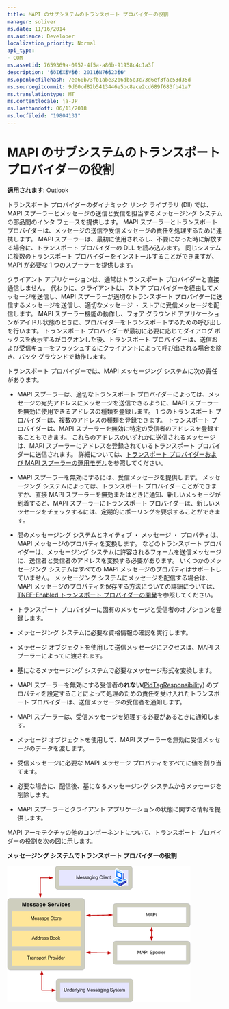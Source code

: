 ```yaml
---
title: MAPI のサブシステムのトランスポート プロバイダーの役割
manager: soliver
ms.date: 11/16/2014
ms.audience: Developer
localization_priority: Normal
api_type:
- COM
ms.assetid: 7659369a-0952-4f5a-a86b-91958c4c1a3f
description: '�ŏI�X�V��: 2011�N7��23��'
ms.openlocfilehash: 7ea60b73fb1abe32b6db5e3c73d6ef3fac53d35d
ms.sourcegitcommit: 9d60cd82b5413446e5bc8ace2cd689f683fb41a7
ms.translationtype: MT
ms.contentlocale: ja-JP
ms.lasthandoff: 06/11/2018
ms.locfileid: "19804131"
---
```

# <a name="transport-provider-role-in-the-mapi-subsystem"></a>MAPI のサブシステムのトランスポート プロバイダーの役割
  
**適用されます**: Outlook 
  
トランスポート プロバイダーのダイナミック リンク ライブラリ (Dll) では、MAPI スプーラーとメッセージの送信と受信を担当するメッセージング システムの部品間のインタ フェースを提供します。 MAPI スプーラーとトランスポート プロバイダーは、メッセージの送信や受信メッセージの責任を処理するために連携します。 MAPI スプーラーは、最初に使用されるし、不要になった時に解放する場合に、トランスポート プロバイダーの DLL を読み込みます。 同じシステムに複数のトランスポート プロバイダーをインストールすることができますが、MAPI が必要な 1 つのスプーラーを提供します。
  
クライアント アプリケーションは、通常はトランスポート プロバイダーと直接通信しません。 代わりに、クライアントは、ストア プロバイダーを経由してメッセージを送信し、MAPI スプーラーが適切なトランスポート プロバイダーに送信するメッセージを送信し、適切なメッセージ ・ ストアに受信メッセージを配信します。 MAPI スプーラー機能の動作し、フォア グラウンド アプリケーションがアイドル状態のときに、プロバイダーをトランスポートするための呼び出しを行います。 トランスポート プロバイダーが最初に必要に応じてダイアログ ボックスを表示するがログオンした後、トランスポート プロバイダーは、送信および受信キューをフラッシュするにクライアントによって呼び出される場合を除き、バック グラウンドで動作します。 
  
トランスポート プロバイダーでは、MAPI メッセージング システムに次の責任があります。
  
- MAPI スプーラーは、適切なトランスポート プロバイダーによっては、メッセージの宛先アドレスにメッセージを送信できるように、MAPI スプーラーを無効に使用できるアドレスの種類を登録します。 1 つのトランスポート プロバイダーは、複数のアドレスの種類を登録できます。 トランスポート プロバイダーは、MAPI スプーラーを無効に特定の受信者のアドレスを登録することもできます。 これらのアドレスのいずれかに送信されるメッセージは、MAPI スプーラーにアドレスを登録されているトランスポート プロバイダーに送信されます。 詳細については、[トランスポート プロバイダーおよび MAPI スプーラーの運用モデル](transport-provider-and-mapi-spooler-operational-model.md)を参照してください。
    
- MAPI スプーラーを無効にするには、受信メッセージを提供します。 メッセージング システムによっては、トランスポート プロバイダーことができますか、直接 MAPI スプーラーを無効またはときに通知、新しいメッセージが到着すると、MAPI スプーラーにトランスポート プロバイダーは、新しいメッセージをチェックするには、定期的にポーリングを要求することができます。
    
- 間のメッセージング システムとネイティブ ・ メッセージ ・ プロパティは、MAPI メッセージのプロパティを変換します。 などのトランスポート プロバイダーは、メッセージング システムに許容されるフォームを送信メッセージに、送信者と受信者のアドレスを変換する必要があります。 いくつかのメッセージング システムはすべての MAPI メッセージのプロパティはサポートしていません。 メッセージング システムにメッセージを配信する場合は、MAPI メッセージのプロパティを保存する方法についての詳細については、 [TNEF-Enabled トランスポート プロバイダーの開発](developing-a-tnef-enabled-transport-provider.md)を参照してください。
    
- トランスポート プロバイダーに固有のメッセージと受信者のオプションを登録します。
    
- メッセージング システムに必要な資格情報の確認を実行します。
    
- メッセージ オブジェクトを使用して送信メッセージにアクセスは、MAPI スプーラーによってに渡されます。
    
- 基になるメッセージング システムで必要なメッセージ形式を変換します。
    
- MAPI スプーラーを無効にする受信者の**れない**([PidTagResponsibility](pidtagresponsibility-canonical-property.md)) のプロパティを設定することによって処理のための責任を受け入れたトランスポート プロバイダーは、送信メッセージの受信者を通知します。
    
- MAPI スプーラーは、受信メッセージを処理する必要があるときに通知します。
    
- メッセージ オブジェクトを使用して、MAPI スプーラーを無効に受信メッセージのデータを渡します。
    
- 受信メッセージに必要な MAPI メッセージ プロパティをすべてに値を割り当てます。
    
- 必要な場合に、配信後、基になるメッセージング システムからメッセージを削除します。
    
- MAPI スプーラーとクライアント アプリケーションの状態に関する情報を提供します。
    
MAPI アーキテクチャの他のコンポーネントについて、トランスポート プロバイダーの役割を次の図に示します。
  
**メッセージング システムでトランスポート プロバイダーの役割**
  
![メッセージング システムでトランスポート プロバイダーの役割](media/xp01.gif "メッセージング システムでトランスポート プロバイダーの役割")
  

